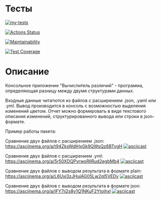 # Тесты
[![my-tests](https://github.com/VladyBarvy/frontend-project-46/actions/workflows/testing.yml/badge.svg)](https://github.com/VladyBarvy/frontend-project-46/actions/workflows/testing.yml)

[![Actions Status](https://github.com/VladyBarvy/frontend-project-46/workflows/hexlet-check/badge.svg)](https://github.com/VladyBarvy/frontend-project-46/actions)

[![Maintainability](https://api.codeclimate.com/v1/badges/e3ab236d6f8f84f302fb/maintainability)](https://codeclimate.com/github/VladyBarvy/frontend-project-46/maintainability)

[![Test Coverage](https://api.codeclimate.com/v1/badges/4b558dec7ce816334c44/test_coverage)](https://codeclimate.com/github/VladyBarvy/frontend-project-46/test_coverage)


# Описание
Консольное приложение "Вычислитель различий" - программа, определяющая разницу между двумя структурами данных.

Входные данные читатются из файлов с расширением .json, .yaml или .yml. Вывод производится в консоль с возможностью выделения изменений цветом. 
Отчет можно формировать в виде текстового описания изменений, структурированного вывода или строки в json-формате.


Пример работы пакета:

Сравнение двух файлов с расширением .json:
https://asciinema.org/a/t94ZksWdlHxGk9QWsQz6BTvgH
[![asciicast](https://asciinema.org/a/t94ZksWdlHxGk9QWsQz6BTvgH.svg)](https://asciinema.org/a/t94ZksWdlHxGk9QWsQz6BTvgH)

Сравнение двух файлов с расширением .yml:
https://asciinema.org/a/5r50XDQPvrwoRllRud2egbMb4
[![asciicast](https://asciinema.org/a/5r50XDQPvrwoRllRud2egbMb4.svg)](https://asciinema.org/a/5r50XDQPvrwoRllRud2egbMb4)

Сравнение двух файлов с выводом результата в формате plain:
https://asciinema.org/a/L6Uxi3zJHujAG05Lw2qI5VEDv
[![asciicast](https://asciinema.org/a/L6Uxi3zJHujAG05Lw2qI5VEDv.svg)](https://asciinema.org/a/L6Uxi3zJHujAG05Lw2qI5VEDv)

Сравнение двух файлов с выводом результата в формате json:
https://asciinema.org/a/IFY7ii2s8y1Q1NKuF2Ytojhxl
[![asciicast](https://asciinema.org/a/IFY7ii2s8y1Q1NKuF2Ytojhxl.svg)](https://asciinema.org/a/IFY7ii2s8y1Q1NKuF2Ytojhxl)
